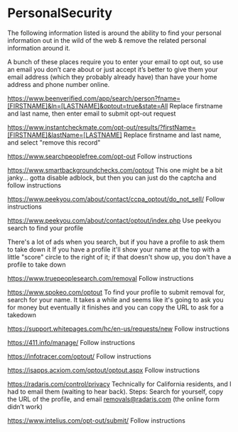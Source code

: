 # PersonalSecurity
The following information listed is around the ability to find your personal information out in the wild of the web &amp; remove the related personal information around it. 

A bunch of these places require you to enter your email to opt out, so use an email you don’t care about or just accept it’s better to give them your email address (which they probably already have) than have your home address and phone number online.

https://www.beenverified.com/app/search/person?fname=[FIRSTNAME]&ln=[LASTNAME]&optout=true&state=All
    Replace firstname and last name, then enter email to submit opt-out request

https://www.instantcheckmate.com/opt-out/results/?firstName=[FIRSTNAME]&lastName=[LASTNAME]
    Replace firstname and last name, and select "remove this record"

https://www.searchpeoplefree.com/opt-out 
    Follow instructions

https://www.smartbackgroundchecks.com/optout 
This one might be a bit janky... gotta disable adblock, but then you can just do the captcha and follow instructions

https://www.peekyou.com/about/contact/ccpa_optout/do_not_sell/ 
    Follow instructions

https://www.peekyou.com/about/contact/optout/index.php 
    Use peekyou search to find your profile

There's a lot of ads when you search, but if you have a profile to ask them to take down it
If you have a profile it'll show your name at the top with a little "score" circle to the right of it; if that doesn't show up, you don't have a profile to take down

https://www.truepeoplesearch.com/removal 
    Follow instructions

https://www.spokeo.com/optout 
To find your profile to submit removal for, search for your name. It takes a while and seems like it's going to ask you for money but eventually it finishes and you can copy the URL to ask for a takedown

https://support.whitepages.com/hc/en-us/requests/new 
    Follow instructions

https://411.info/manage/ 
    Follow instructions

https://infotracer.com/optout/ 
Follow instructions

https://isapps.acxiom.com/optout/optout.aspx
    Follow instructions

https://radaris.com/control/privacy 
Technically for California residents, and I had to email them (waiting to hear back).
Steps: Search for yourself, copy the URL of the profile, and email removals@radaris.com (the online form didn’t work)

https://www.intelius.com/opt-out/submit/ 
    Follow instructions
